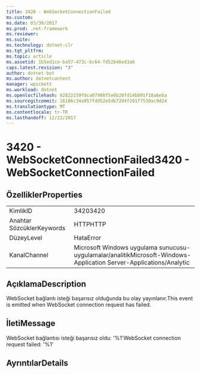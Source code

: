 ```yaml
---
title: 3420 - WebSocketConnectionFailed
ms.custom: 
ms.date: 03/30/2017
ms.prod: .net-framework
ms.reviewer: 
ms.suite: 
ms.technology: dotnet-clr
ms.tgt_pltfrm: 
ms.topic: article
ms.assetid: 1b5ed1ce-ba57-473c-bc64-fd52646ed3a6
caps.latest.revision: "3"
author: dotnet-bot
ms.author: dotnetcontent
manager: wpickett
ms.workload: dotnet
ms.openlocfilehash: 02822159fdca07908f5e6b20fd14b891f18a6eba
ms.sourcegitcommit: 16186c34a957fdd52e5db7294f291f7530ac9d24
ms.translationtype: MT
ms.contentlocale: tr-TR
ms.lasthandoff: 12/22/2017
---
```

# <a name="3420---websocketconnectionfailed"></a><span data-ttu-id="79519-102">3420 - WebSocketConnectionFailed</span><span class="sxs-lookup"><span data-stu-id="79519-102">3420 - WebSocketConnectionFailed</span></span>
## <a name="properties"></a><span data-ttu-id="79519-103">Özellikler</span><span class="sxs-lookup"><span data-stu-id="79519-103">Properties</span></span>  
  
|||  
|-|-|  
|<span data-ttu-id="79519-104">Kimlik</span><span class="sxs-lookup"><span data-stu-id="79519-104">ID</span></span>|<span data-ttu-id="79519-105">3420</span><span class="sxs-lookup"><span data-stu-id="79519-105">3420</span></span>|  
|<span data-ttu-id="79519-106">Anahtar Sözcükler</span><span class="sxs-lookup"><span data-stu-id="79519-106">Keywords</span></span>|<span data-ttu-id="79519-107">HTTP</span><span class="sxs-lookup"><span data-stu-id="79519-107">HTTP</span></span>|  
|<span data-ttu-id="79519-108">Düzey</span><span class="sxs-lookup"><span data-stu-id="79519-108">Level</span></span>|<span data-ttu-id="79519-109">Hata</span><span class="sxs-lookup"><span data-stu-id="79519-109">Error</span></span>|  
|<span data-ttu-id="79519-110">Kanal</span><span class="sxs-lookup"><span data-stu-id="79519-110">Channel</span></span>|<span data-ttu-id="79519-111">Microsoft Windows uygulama sunucusu-uygulamalar/analitik</span><span class="sxs-lookup"><span data-stu-id="79519-111">Microsoft-Windows-Application Server-Applications/Analytic</span></span>|  
  
## <a name="description"></a><span data-ttu-id="79519-112">Açıklama</span><span class="sxs-lookup"><span data-stu-id="79519-112">Description</span></span>  
 <span data-ttu-id="79519-113">WebSocket bağlantı isteği başarısız olduğunda bu olay yayınlanır.</span><span class="sxs-lookup"><span data-stu-id="79519-113">This event is emitted when WebSocket connection request has failed.</span></span>  
  
## <a name="message"></a><span data-ttu-id="79519-114">İleti</span><span class="sxs-lookup"><span data-stu-id="79519-114">Message</span></span>  
 <span data-ttu-id="79519-115">WebSocket bağlantısı isteği başarısız oldu: '%1'</span><span class="sxs-lookup"><span data-stu-id="79519-115">WebSocket connection request failed: '%1'</span></span>  
  
## <a name="details"></a><span data-ttu-id="79519-116">Ayrıntılar</span><span class="sxs-lookup"><span data-stu-id="79519-116">Details</span></span>
